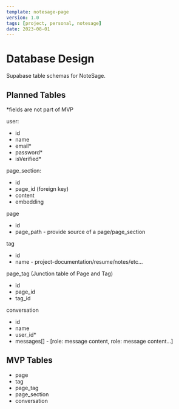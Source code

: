 ```yaml
---
template: notesage-page
version: 1.0
tags: [project, personal, notesage]
date: 2023-08-01
---
```


# Database Design
Supabase table schemas for NoteSage.


## Planned Tables

*fields are not part of MVP

user:
- id
- name
- email*
- password*
- isVerified*

page_section:
- id
- page_id (foreign key)
- content
- embedding

page
- id
- page_path - provide source of a page/page_section

tag
- id
- name - project-documentation/resume/notes/etc...

page_tag (Junction table of Page and Tag)
- id
- page_id
- tag_id

conversation
- id
- name
- user_id*
- messages[] - [role: message content, role: message content...]


## MVP Tables

- page
- tag
- page_tag
- page_section
- conversation
